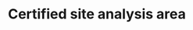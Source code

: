 ---
title: 'Certified site analysis area'
field: 'is.certifiedSite.analysisArea'
slug: 'certification-certified-site-analysis-area'
description: 'in hectares'
required: False
module: 'Certified Resource or Site'
cluster: 'Certification'
policy: 'Free value. Single value only.'
layout: 'home'
---